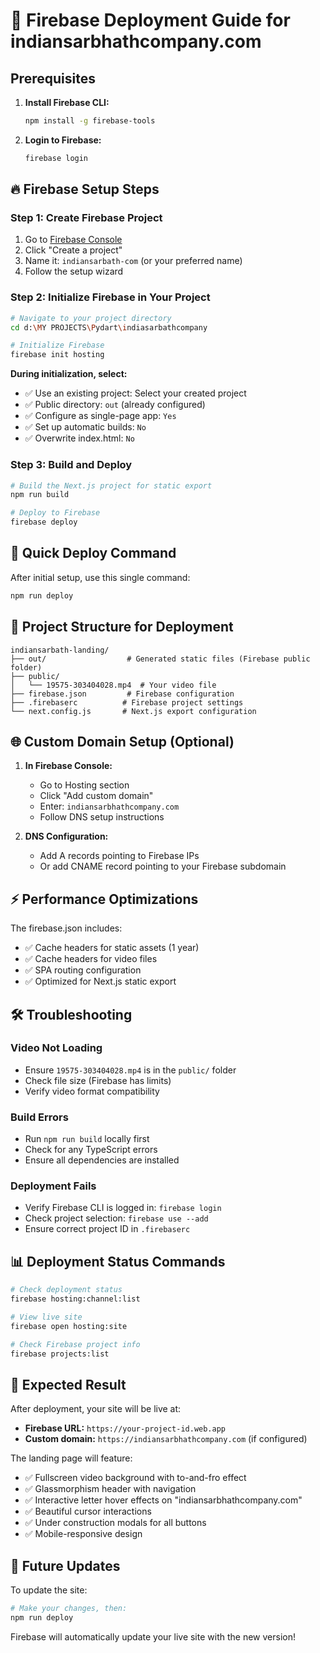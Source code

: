 # 🚀 Firebase Deployment Guide for indiansarbhathcompany.com

## Prerequisites

1. **Install Firebase CLI:**
   ```bash
   npm install -g firebase-tools
   ```

2. **Login to Firebase:**
   ```bash
   firebase login
   ```

## 🔥 Firebase Setup Steps

### Step 1: Create Firebase Project
1. Go to [Firebase Console](https://console.firebase.google.com/)
2. Click "Create a project"
3. Name it: `indiansarbath-com` (or your preferred name)
4. Follow the setup wizard

### Step 2: Initialize Firebase in Your Project
```bash
# Navigate to your project directory
cd d:\MY PROJECTS\Pydart\indiasarbathcompany

# Initialize Firebase
firebase init hosting
```

**During initialization, select:**
- ✅ Use an existing project: Select your created project
- ✅ Public directory: `out` (already configured)
- ✅ Configure as single-page app: `Yes`
- ✅ Set up automatic builds: `No`
- ✅ Overwrite index.html: `No`

### Step 3: Build and Deploy
```bash
# Build the Next.js project for static export
npm run build

# Deploy to Firebase
firebase deploy
```

## 🎯 Quick Deploy Command
After initial setup, use this single command:
```bash
npm run deploy
```

## 📁 Project Structure for Deployment
```
indiansarbath-landing/
├── out/                  # Generated static files (Firebase public folder)
├── public/
│   └── 19575-303404028.mp4  # Your video file
├── firebase.json         # Firebase configuration
├── .firebaserc          # Firebase project settings
└── next.config.js       # Next.js export configuration
```

## 🌐 Custom Domain Setup (Optional)

1. **In Firebase Console:**
   - Go to Hosting section
   - Click "Add custom domain"
   - Enter: `indiansarbhathcompany.com`
   - Follow DNS setup instructions

2. **DNS Configuration:**
   - Add A records pointing to Firebase IPs
   - Or add CNAME record pointing to your Firebase subdomain

## ⚡ Performance Optimizations

The firebase.json includes:
- ✅ Cache headers for static assets (1 year)
- ✅ Cache headers for video files
- ✅ SPA routing configuration
- ✅ Optimized for Next.js static export

## 🛠️ Troubleshooting

### Video Not Loading
- Ensure `19575-303404028.mp4` is in the `public/` folder
- Check file size (Firebase has limits)
- Verify video format compatibility

### Build Errors
- Run `npm run build` locally first
- Check for any TypeScript errors
- Ensure all dependencies are installed

### Deployment Fails
- Verify Firebase CLI is logged in: `firebase login`
- Check project selection: `firebase use --add`
- Ensure correct project ID in `.firebaserc`

## 📊 Deployment Status Commands

```bash
# Check deployment status
firebase hosting:channel:list

# View live site
firebase open hosting:site

# Check Firebase project info
firebase projects:list
```

## 🎉 Expected Result

After deployment, your site will be live at:
- **Firebase URL:** `https://your-project-id.web.app`
- **Custom domain:** `https://indiansarbhathcompany.com` (if configured)

The landing page will feature:
- ✅ Fullscreen video background with to-and-fro effect
- ✅ Glassmorphism header with navigation
- ✅ Interactive letter hover effects on "indiansarbhathcompany.com"
- ✅ Beautiful cursor interactions
- ✅ Under construction modals for all buttons
- ✅ Mobile-responsive design

## 🔄 Future Updates

To update the site:
```bash
# Make your changes, then:
npm run deploy
```

Firebase will automatically update your live site with the new version!
